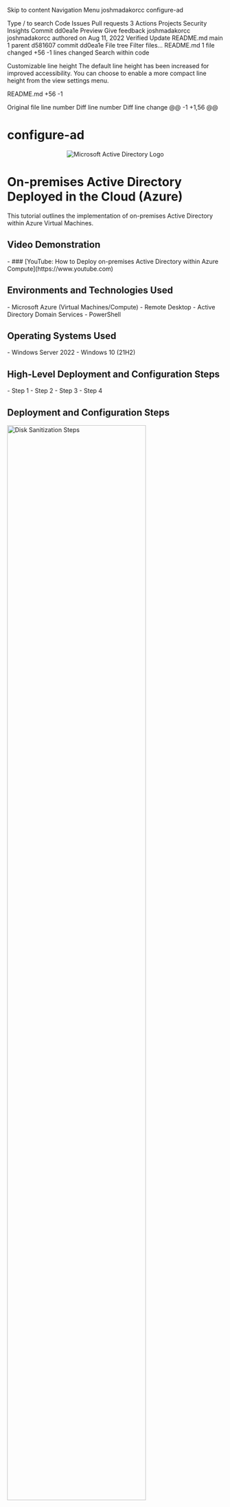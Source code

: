 Skip to content
Navigation Menu
joshmadakorcc
configure-ad

Type / to search
Code
Issues
Pull requests
3
Actions
Projects
Security
Insights
Commit dd0ea1e
Preview
Give feedback
joshmadakorcc
joshmadakorcc
authored
on Aug 11, 2022
Verified
Update README.md
main
1 parent 
d581607
 commit 
dd0ea1e
File tree
Filter files…
README.md
1 file changed
+56
-1
lines changed
Search within code
 
Customizable line height
The default line height has been increased for improved accessibility. You can choose to enable a more compact line height from the view settings menu.

‎README.md
+56
-1


Original file line number	Diff line number	Diff line change
@@ -1 +1,56 @@
# configure-ad
<p align="center">
<img src="https://i.imgur.com/pU5A58S.png" alt="Microsoft Active Directory Logo"/>
</p>
<h1>On-premises Active Directory Deployed in the Cloud (Azure)</h1>
This tutorial outlines the implementation of on-premises Active Directory within Azure Virtual Machines.<br />
<h2>Video Demonstration</h2>
- ### [YouTube: How to Deploy on-premises Active Directory within Azure Compute](https://www.youtube.com)
<h2>Environments and Technologies Used</h2>
- Microsoft Azure (Virtual Machines/Compute)
- Remote Desktop
- Active Directory Domain Services
- PowerShell
<h2>Operating Systems Used </h2>
- Windows Server 2022
- Windows 10 (21H2)
<h2>High-Level Deployment and Configuration Steps</h2>
- Step 1
- Step 2
- Step 3
- Step 4
<h2>Deployment and Configuration Steps</h2>
<p>
<img src="https://i.imgur.com/DJmEXEB.png" height="80%" width="80%" alt="Disk Sanitization Steps"/>
</p>
<p>
Lorem ipsum dolor sit amet, consectetur adipiscing elit, sed do eiusmod tempor incididunt ut labore et dolore magna aliqua. Ut enim ad minim veniam, quis nostrud exercitation ullamco laboris nisi ut aliquip ex ea commodo consequat. Duis aute irure dolor in reprehenderit in voluptate velit esse cillum dolore eu fugiat nulla pariatur.
</p>
<br />
<p>
<img src="https://i.imgur.com/DJmEXEB.png" height="80%" width="80%" alt="Disk Sanitization Steps"/>
</p>
<p>
Lorem ipsum dolor sit amet, consectetur adipiscing elit, sed do eiusmod tempor incididunt ut labore et dolore magna aliqua. Ut enim ad minim veniam, quis nostrud exercitation ullamco laboris nisi ut aliquip ex ea commodo consequat. Duis aute irure dolor in reprehenderit in voluptate velit esse cillum dolore eu fugiat nulla pariatur.
</p>
<br />
<p>
<img src="https://i.imgur.com/DJmEXEB.png" height="80%" width="80%" alt="Disk Sanitization Steps"/>
</p>
<p>
Lorem ipsum dolor sit amet, consectetur adipiscing elit, sed do eiusmod tempor incididunt ut labore et dolore magna aliqua. Ut enim ad minim veniam, quis nostrud exercitation ullamco laboris nisi ut aliquip ex ea commodo consequat. Duis aute irure dolor in reprehenderit in voluptate velit esse cillum dolore eu fugiat nulla pariatur.
</p>
<br />
0 commit comments
Comments
0
 (0)
Comment
You're not receiving notifications from this thread.

Update README.md · joshmadakorcc/configure-ad@dd0ea1e

